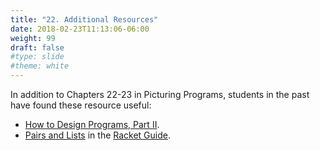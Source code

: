 ```yaml
---
title: "22. Additional Resources"
date: 2018-02-23T11:13:06-06:00
weight: 99
draft: false
#type: slide
#theme: white
---
```

In addition to Chapters 22-23 in Picturing Programs, students in the past have found these resource useful:

* [How to Design Programs, Part II](http://htdp.org/2018-01-06/Book/part_two.html).
* [Pairs and Lists](https://docs.racket-lang.org/guide/pairs.html) in the [Racket Guide](https://docs.racket-lang.org/guide/index.html?q=Racket%20guide).

